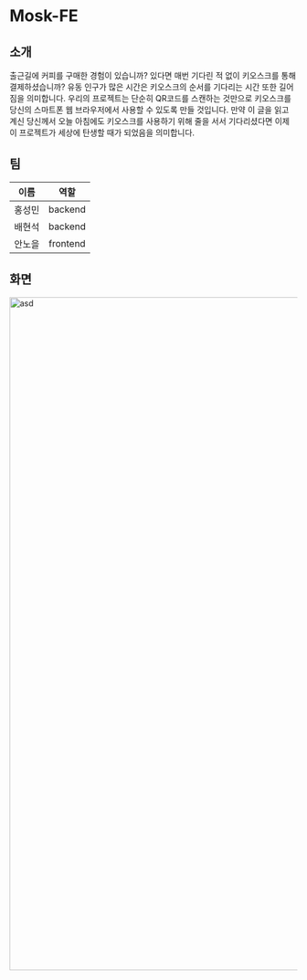 # Mosk-FE

## 소개
출근길에 커피를 구매한 경험이 있습니까?
있다면 매번 기다린 적 없이 키오스크를 통해 결제하셨습니까?
유동 인구가 많은 시간은 키오스크의 순서를 기다리는 시간 또한 길어짐을 의미합니다. 우리의 프로젝트는 단순히 QR코드를 스캔하는 것만으로 키오스크를 당신의 스마트폰 웹 브라우저에서 사용할 수 있도록 만들 것입니다.
만약 이 글을 읽고 계신 당신께서 오늘 아침에도 키오스크를 사용하기 위해 줄을 서서 기다리셨다면 이제 이 프로젝트가 세상에 탄생할 때가 되었음을 의미합니다.

## 팀 
|이름|역할|
|:---:|:---:|
|홍성민|backend|
|배현석|backend|
|안노을|frontend|

## 화면
<img width="1179" alt="asd" src="https://github.com/annoeul/Mosk-FE/assets/116801305/bec3070c-8704-4e7c-8fcd-61eaea60c93c">
